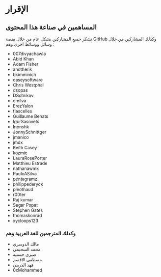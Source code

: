# الإقرار

## المساهمين في صناعة هذا المحتوى 

نشكر جميع المشاركين بشكل عام من خلال منصة GitHub وكذلك المشاركين من خلال وسائل ووسائط اخرى وهم : 

* 007divyachawla
* Abid Khan
* Adam Fisher
* anotherik
* bkimminich
* caseysoftware
* Chris Westphal
* dsopas
* DSotnikov
* emilva
* ErezYalon
* flascelles
* Guillaume Benats
* IgorSasovets
* Inonshk
* JonnySchnittger
* jmanico
* jmdx
* Keith Casey
* kozmic
* LauraRosePorter
* Matthieu Estrade
* nathanawmk
* PauloASilva
* pentagramz
* philippederyck
* pleothaud
* r00ter
* Raj kumar
* Sagar Popat
* Stephen Gates
* thomaskonrad
* xycloops123
    
### وكذلك المترجمين للغة العربية وهم
* مالك الدوسري 
* محمد السحيمي
* صبري حسنية
* مصطفى الاقصم
* فهد الدريبي
* 0xMohammed
